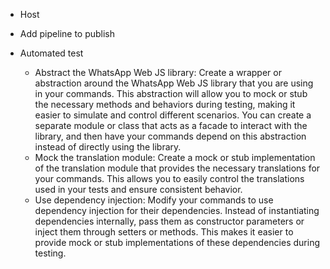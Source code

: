 - Host
- Add pipeline to publish

- Automated test
    - Abstract the WhatsApp Web JS library: Create a wrapper or abstraction around the WhatsApp Web JS library that you are using in your commands. This abstraction will allow you to mock or stub the necessary methods and behaviors during testing, making it easier to simulate and control different scenarios. You can create a separate module or class that acts as a facade to interact with the library, and then have your commands depend on this abstraction instead of directly using the library.
    - Mock the translation module: Create a mock or stub implementation of the translation module that provides the necessary translations for your commands. This allows you to easily control the translations used in your tests and ensure consistent behavior.
    - Use dependency injection: Modify your commands to use dependency injection for their dependencies. Instead of instantiating dependencies internally, pass them as constructor parameters or inject them through setters or methods. This makes it easier to provide mock or stub implementations of these dependencies during testing.